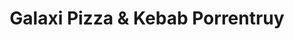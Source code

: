 ---
title: "Galaxi Pizza & Kebab Porrentruy"
url: /porrentruy/galaxi-pizza-und-kebab-porrentruy/
---